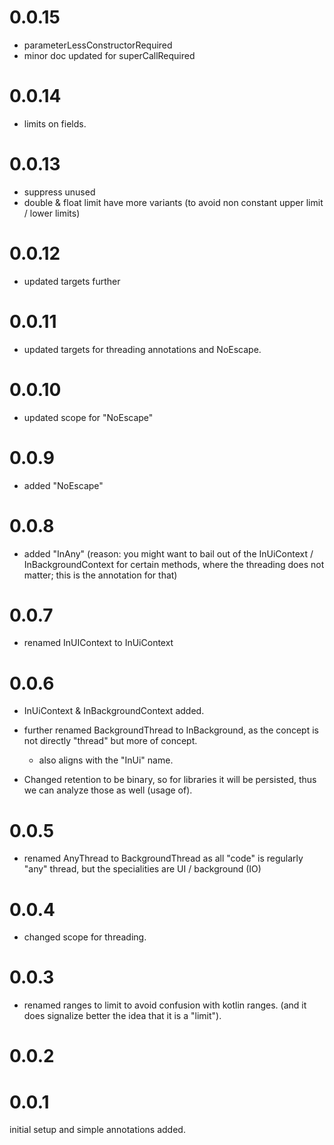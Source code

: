 # 0.0.15
- parameterLessConstructorRequired
- minor doc updated for superCallRequired

# 0.0.14
- limits on fields. 

# 0.0.13
- suppress unused 
- double & float limit have more variants (to avoid non constant upper limit / lower limits)

# 0.0.12
- updated targets further

# 0.0.11
- updated targets for threading annotations and NoEscape. 

# 0.0.10
- updated scope for "NoEscape"

# 0.0.9
- added "NoEscape"

# 0.0.8
- added "InAny"
    (reason: you might want to bail out of the InUiContext / InBackgroundContext for certain methods, where the threading does not matter; this is the annotation for that)
 
# 0.0.7
- renamed InUIContext to InUiContext 
     
# 0.0.6
- InUiContext & InBackgroundContext added.
- further renamed BackgroundThread to InBackground, as the concept is not directly "thread" but more of concept.
    - also aligns with the "InUi" name.
    
- Changed retention to be binary, so for libraries it will be persisted, thus we can analyze those as well (usage of).

# 0.0.5
- renamed AnyThread to BackgroundThread as all "code" is regularly "any" thread, but the specialities are UI / background (IO)

# 0.0.4
- changed scope for threading. 

# 0.0.3
- renamed ranges to limit to avoid confusion with kotlin ranges. 
    (and it does signalize better the idea that it is a "limit").
    
# 0.0.2

# 0.0.1
initial setup and simple annotations added.